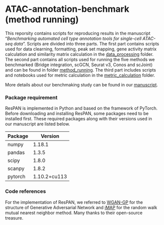 # ATAC-annotation-benchmark (method running)

This reporsity contains scripts for reproducing results in the manuscript “*Benchmarking automated cell type annotation tools for single-cell ATAC-seq data*”. Scripts are divided into three parts. The first part contains scripts used for data clearning, formatting, peak set mapping, gene activity matrix calculation and similarity matrix calculation in the [data_processing](https://github.com/AprilYuge/ATAC-annotation-benchmark/tree/main/data_processing) folder. The second part contains all scripts used for running the five methods we benchmarked (Bridge integration, scGCN, Seurat v3, Conos and scJoint) and can be found in folder [method_running](https://github.com/AprilYuge/ATAC-annotation-benchmark/tree/main/method_running). The third part includes scripts and notebooks used for metric calculation in the [metric_calculation](https://github.com/AprilYuge/ATAC-annotation-benchmark/tree/main/metric_calculation) folder.

More details about our benchmaking study can be found in our [manuscript](https://www.biorxiv.org/content/10.1101/2021.11.08.467781v3.full).

### Package requirement

ResPAN is implemented in Python and based on the framework of PyTorch. Before downloading and installing ResPAN, some packages need to be installed first. These required packages along with their versions used in our manuscript are listed below.

| Package    | Version      |
|------------|--------------|
| numpy      | 1.18.1       |
| pandas     | 1.3.5        |
| scipy      | 1.8.0        |
| scanpy     | 1.8.2        |
| pytorch    | 1.10.2+cu113 |

### Code references

For the implementation of ResPAN, we referred to [WGAN-GP](https://github.com/Zeleni9/pytorch-wgan) for the structure of Generative Adversarial Network and [iMAP](https://github.com/Svvord/iMAP) for the random walk mutual nearest neighbor method. Many thanks to their open-source treasure.